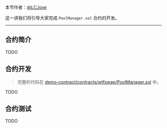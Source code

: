 本节作者：[@LCJove](https://github.com/LCJove)

这一讲我们将引导大家完成 `PoolManager.sol` 合约的开发。

---

## 合约简介

TODO

## 合约开发

> 完整的代码在 [demo-contract/contracts/wtfswap/PoolManager.sol](../demo-contract/contracts/wtfswap/PoolManager.sol) 中。

TODO

## 合约测试

TODO
